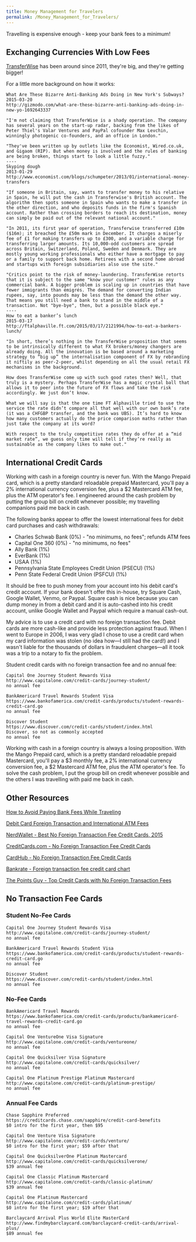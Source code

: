 ```yaml
---
title: Money Management for Travelers
permalink: /Money_Management_for_Travelers/
---
```


Travelling is expensive enough - keep your bank fees to a minimum!

Exchanging Currencies With Low Fees
-----------------------------------

[TransferWise](https://transferwise.com/) has been around since 2011, they're big, and they're getting bigger!

For a little more background on how it works:

    What Are These Bizarre Anti-Banking Ads Doing in New York's Subways?
    2015-03-20
    http://gizmodo.com/what-are-these-bizarre-anti-banking-ads-doing-in-new-yo-1692643337

    "I'm not claiming that TransferWise is a shady operation. The company has several years on the start-up radar, backing from the likes of Peter Thiel's Valar Ventures and PayPal cofounder Max Levchin, winningly photogenic co-founders, and an office in London."

    "They've been written up by outlets like the Economist, Wired.co.uk, and Gigaom (RIP). But when money is involved and the rules of banking are being broken, things start to look a little fuzzy."
    ----
    Skyping dough
    2013-01-29
    http://www.economist.com/blogs/schumpeter/2013/01/international-money-transfers

    "If someone in Britain, say, wants to transfer money to his relative in Spain, he will put the cash in Transferwise's British account. The algorithm then spots someone in Spain who wants to make a transfer in the other direction, and who deposits funds in the firm's Spanish account. Rather than crossing borders to reach its destination, money can simply be paid out of the relevant national account."

    "In 2011, its first year of operation, Transferwise transferred £10m ($16m); it breached the £50m mark in December. It charges a miserly fee of £1 for making transfers up to £300, and a variable charge for transferring larger amounts. Its 10,000-odd customers are spread across Britain, Switzerland, Poland, Sweden and Denmark. They are mostly young working professionals who either have a mortgage to pay or a family to support back home. Retirees with a second home abroad and startups with foreign subsidiaries also use the site."

    "Critics point to the risk of money-laundering. TransferWise retorts that it is subject to the same "know your customer" rules as any commercial bank. A bigger problem is scaling up in countries that have fewer immigrants than émigrés. The demand for converting Indian rupees, say, into pounds may be less than the demand the other way. That means you still need a bank to stand in the middle of a transaction. Not "bye-bye", then, but a possible black eye."
    ----
    How to eat a banker’s lunch
    2015-03-17
    http://ftalphaville.ft.com/2015/03/17/2121994/how-to-eat-a-bankers-lunch/

    "In short, there’s nothing in the TransferWise proposition that seems to be intrinsically different to what FX brokers/money changers are already doing. All the innovation is be based around a marketing strategy to “big up” the internalisation component of FX by rebranding it niftily as peer-2-peer, whilst depending on all the usual retail FX mechanisms in the background.

    How does TransferWise come up with such good rates then? Well, that truly is a mystery. Perhaps TransferWise has a magic crystal ball that allows it to peer into the future of FX flows and take the risk accordingly. We just don’t know.

    What we will say is that the one time FT Alphaville tried to use the service the rate didn’t compare all that well with our own bank’s rate (it was a CHFGBP transfer, and the bank was UBS). It’s hard to know how many customers actually do the price comparison maths rather than just take the company at its word?

    With respect to the truly competitive rates they do offer at a “mid market rate”, we guess only time will tell if they’re really as sustainable as the company likes to make out."

International Credit Cards
--------------------------

Working with cash in a foreign country is never fun. With the Mango Prepaid card, which is a pretty standard reloadable prepaid Mastercard, you'll pay a 2% international currency conversion fee, plus a $2 Mastercard ATM fee, plus the ATM operator's fee. I engineered around the cash problem by putting the group bill on credit whenever possible; my travelling companions paid me back in cash.

The following banks appear to offer the lowest international fees for debit card purchases and cash withdrawals:

-   Charles Schwab Bank (0%) - "no minimums, no fees"; refunds ATM fees
-   Capital One 360 (0%) - "no minimums, no fees"
-   Ally Bank (1%)
-   EverBank (1%)
-   USAA (1%)
-   Pennsylvania State Employees Credit Union (PSECU) (1%)
-   Penn State Federal Credit Union (PSFCU) (1%)

It should be free to push money from your account into his debit card's credit account. If your bank doesn't offer this in-house, try Square Cash, Google Wallet, Venmo, or Paypal. Square cash is nice because you can dump money in from a debit card and it is auto-cashed into his credit account, unlike Google Wallet and Paypal which require a manual cash-out.

My advice is to use a credit card with no foreign transaction fee. Debit cards are more cash-like and provide less protection against fraud. When I went to Europe in 2006, I was very glad I chose to use a credit card when my card information was stolen (no idea how—I still had the card!) and I wasn't liable for the thousands of dollars in fraudulent charges—all it took was a trip to a notary to fix the problem.

Student credit cards with no foreign transaction fee and no annual fee:

    Capital One Journey Student Rewards Visa
    http://www.capitalone.com/credit-cards/journey-student/
    no annual fee

    BankAmericard Travel Rewards Student Visa
    https://www.bankofamerica.com/credit-cards/products/student-rewards-credit-card.go
    no annual fee

    Discover Student
    https://www.discover.com/credit-cards/student/index.html
    Discover, so not as commonly accepted
    no annual fee

Working with cash in a foreign country is always a losing proposition. With the Mango Prepaid card, which is a pretty standard reloadable prepaid Mastercard, you'll pay a $3 monthly fee, a 2% international currency conversion fee, a $2 Mastercard ATM fee, plus the ATM operator's fee. To solve the cash problem, I put the group bill on credit whenever possible and the others I was travelling with paid me back in cash.

Other Resources
---------------

[How to Avoid Paying Bank Fees While Traveling](http://www.nomadicmatt.com/travel-blogs/avoid-paying-bank-fees-traveling/)

[Debit Card Foreign Transaction and International ATM Fees](http://www.nerdwallet.com/blog/banking/debit-card-foreign-transaction-international-atm-fees/)

[NerdWallet - Best No Foreign Transaction Fee Credit Cards, 2015](http://www.nerdwallet.com/blog/top-credit-cards/no-foreign-transaction-fee-credit-card/)

[CreditCards.com - No Foreign Transaction Fee Credit Cards](http://www.creditcards.com/no-foreign-transaction-fee.php)

[CardHub - No Foreign Transaction Fee Credit Cards](http://www.cardhub.com/credit-cards/foreign-transaction-fee/)

[Bankrate - Foreign transaction fee credit card chart](http://www.bankrate.com/finance/credit-cards/credit-card-foreign-transaction-fee-chart.aspx)

[The Points Guy - Top Credit Cards with No Foreign Transaction Fees](http://thepointsguy.com/2015/02/avoid-a-nasty-surprise-on-international-trips/)

No Transaction Fee Cards
------------------------

### Student No-Fee Cards

    Capital One Journey Student Rewards Visa
    http://www.capitalone.com/credit-cards/journey-student/
    no annual fee

    BankAmericard Travel Rewards Student Visa
    https://www.bankofamerica.com/credit-cards/products/student-rewards-credit-card.go
    no annual fee

    Discover Student
    https://www.discover.com/credit-cards/student/index.html
    no annual fee

### No-Fee Cards

    BankAmericard Travel Rewards
    https://www.bankofamerica.com/credit-cards/products/bankamericard-travel-rewards-credit-card.go
    no annual fee

    Capital One VentureOne Visa Signature
    http://www.capitalone.com/credit-cards/ventureone/
    no annual fee

    Capital One Quicksilver Visa Signature
    http://www.capitalone.com/credit-cards/quicksilver/
    no annual fee

    Capital One Platinum Prestige Platinum Mastercard
    http://www.capitalone.com/credit-cards/platinum-prestige/
    no annual fee

### Annual Fee Cards

    Chase Sapphire Preferred
    https://creditcards.chase.com/sapphire/credit-card-benefits
    $0 intro for the first year, then $95

    Capital One Venture Visa Signature
    http://www.capitalone.com/credit-cards/venture/
    $0 intro for the first year; $59 after that

    Capital One QuicksilverOne Platinum Mastercard
    http://www.capitalone.com/credit-cards/quicksilverone/
    $39 annual fee

    Capital One Classic Platinum Mastercard
    http://www.capitalone.com/credit-cards/classic-platinum/
    $39 annual fee

    Capital One Platinum Mastercard
    http://www.capitalone.com/credit-cards/platinum/
    $0 intro for the first year; $19 after that

    Barclaycard Arrival Plus World Elite MasterCard
    http://www.findmybarclaycard.com/barclaycard-credit-cards/arrival-plus/
    $89 annual fee